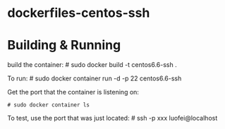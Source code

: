 
# dockerfiles-centos-ssh

# Building & Running

build the container:
    # sudo docker build -t centos6.6-ssh .

To run:
    # sudo docker container run -d -p 22 centos6.6-ssh

Get the port that the container is listening on:
```
# sudo docker container ls
```
To test, use the port that was just located:
    # ssh -p xxx luofei@localhost


